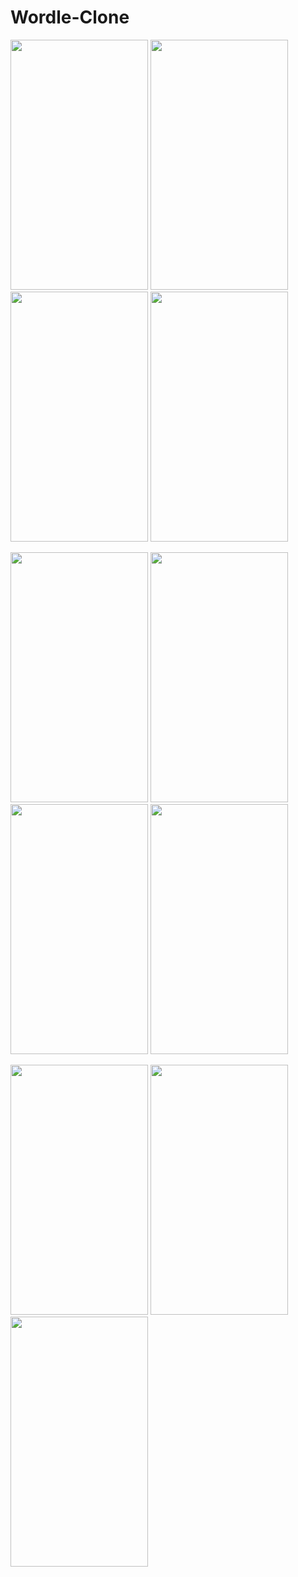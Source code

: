 # Wordle-Clone

<p float="left">
  <img src="https://user-images.githubusercontent.com/71793345/173344402-e930dc02-c3a9-426a-bdbe-edc42f7733fe.jpeg" width="220" height="400" />
  <img src="https://user-images.githubusercontent.com/71793345/173346354-74a426a6-9559-40de-a995-7f6c39ca512c.jpeg" width="220" height="400" />


<img src="https://user-images.githubusercontent.com/71793345/173344387-01aa81d1-9e53-4f83-a0d4-1f8ff48ad355.jpeg" width="220" height="400" />

<img src="https://user-images.githubusercontent.com/71793345/173344372-5c63fbb2-f1ac-4994-8dc8-b1dae9138e35.jpeg" width="220" height="400" />


<p float="left">
<img src="https://user-images.githubusercontent.com/71793345/173344398-35d0a1d2-b287-4d89-80ca-04b4f80cf55d.jpeg" width="220" height="400" />
  <img src="https://user-images.githubusercontent.com/71793345/173344391-1478b806-e933-4c47-b21f-6a85d5f1512f.jpeg" width="220" height="400" />


<img src="https://user-images.githubusercontent.com/71793345/173344396-248a5ddd-4fb0-4755-91a3-ee737da901b7.jpeg" width="220" height="400" />
<img src="https://user-images.githubusercontent.com/71793345/173346364-b2f398ee-f2ec-4034-b390-df6663695588.jpeg" width="220" height="400" />

  </p>
  
  
<p float="left">
  <img src="https://user-images.githubusercontent.com/71793345/173343309-4bf27896-b77b-4e33-89d9-c932d896255c.jpeg" width="220" height="400" />

  <img src="https://user-images.githubusercontent.com/71793345/173346366-c1bfd8ed-998d-4914-bda0-6d1c88c08022.jpeg" width="220" height="400" />
    <img src="https://user-images.githubusercontent.com/71793345/173346346-650711e8-7e51-4ebd-b505-eb5d803f8978.jpeg" width="220" height="400" />

  </p>



